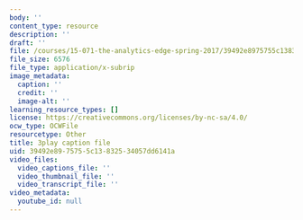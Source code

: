 ```yaml
---
body: ''
content_type: resource
description: ''
draft: ''
file: /courses/15-071-the-analytics-edge-spring-2017/39492e8975755c13832534057dd6141a_ag4Qe2uheP0.vtt
file_size: 6576
file_type: application/x-subrip
image_metadata:
  caption: ''
  credit: ''
  image-alt: ''
learning_resource_types: []
license: https://creativecommons.org/licenses/by-nc-sa/4.0/
ocw_type: OCWFile
resourcetype: Other
title: 3play caption file
uid: 39492e89-7575-5c13-8325-34057dd6141a
video_files:
  video_captions_file: ''
  video_thumbnail_file: ''
  video_transcript_file: ''
video_metadata:
  youtube_id: null
---
```

